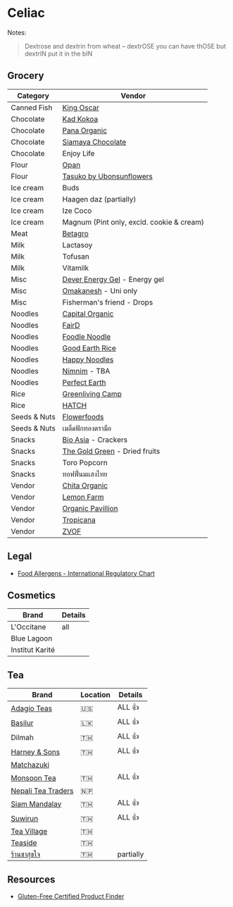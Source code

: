 # Celiac

Notes:

> Dextrose and dextrin from wheat – dextrOSE you can have thOSE but dextrIN put it in the bIN

## Grocery

| Category     | Vendor                                                                      |
| ------------ | --------------------------------------------------------------------------- |
| Canned Fish  | [King Oscar](https://www.kingoscar.com/faq/)                                |
| Chocolate    | [Kad Kokoa](https://kadkokoa.co/collections/all/inclusions-chocolate)       |
| Chocolate    | [Pana Organic](https://pana-organic.com)                                    |
| Chocolate    | [Siamaya Chocolate](https://siamayachocolate.com)                           |
| Chocolate    | Enjoy Life                                                                  |
| Flour        | [Opan](https://www.opanfood.com/product.html)                               |
| Flour        | [Tasuko by Ubonsunflowers](https://www.tasukobyubonsunflower.com/)          |
| Ice cream    | Buds                                                                        |
| Ice cream    | Haagen daz (partially)                                                      |
| Ice cream    | Ize Coco                                                                    |
| Ice cream    | Magnum (Pint only, excld. cookie & cream)                                   |
| Meat         | [Betagro](https://www.betagro-food.com/)                                    |
| Milk         | Lactasoy                                                                    |
| Milk         | Tofusan                                                                     |
| Milk         | Vitamilk                                                                    |
| Misc         | [Dever Energy Gel](https://deverenergygel.com/shop/) - Energy gel           |
| Misc         | [Omakanesh](https://www.facebook.com/omakanesh/) - Uni only                 |
| Misc         | Fisherman's friend - Drops                                                  |
| Noodles      | [Capital Organic](https://www.capital-organic.com/catalog.aspx)             |
| Noodles      | [FairD](https://www.facebook.com/FairD.OrganicFairtrade/)                   |
| Noodles      | [Foodle Noodle](https://www.foodle-noodle.com)                              |
| Noodles      | [Good Earth Rice](https://www.goodearthrice.com/)                           |
| Noodles      | [Happy Noodles](https://happynoodles.net/product-category/cup/)             |
| Noodles      | [Nimnim](https://www.nimnimnoodle.com) - TBA                                |
| Noodles      | [Perfect Earth](https://perfectearthfoods.in.th/)                           |
| Rice         | [Greenliving Camp](https://greenlivingcamp.com/shop/)                       |
| Rice         | [HATCH](https://www.facebook.com/hatchgoodies)                              |
| Seeds & Nuts | [Flowerfoods](https://www.flowerfoodth.com/category)                        |
| Seeds & Nuts | เมล็ดฟักทองตรามือ                                                           |
| Snacks       | [Bio Asia](https://www.bioasia.co.th/pdf) - Crackers                        |
| Snacks       | [The Gold Green](http://www.thegoldgreenthailand.com/#fruit) - Dried fruits |
| Snacks       | Toro Popcorn                                                                |
| Snacks       | ทอฟฟี่นมแสงไทย                                                              |
| Vendor       | [Chita Organic](https://www.chitaorganicfood.co.th/category)                |
| Vendor       | [Lemon Farm](https://www.lemonfarm.com/th/online-product.html)              |
| Vendor       | [Organic Pavillion](https://shopee.co.th/organicpavilion)                   |
| Vendor       | [Tropicana](https://tropicanaoil.com/en/product-category/grocery-product)   |
| Vendor       | [ZVOF](https://www.facebook.com/ZvofCereal/)                                |

## Legal

- [Food Allergens - International Regulatory Chart](https://farrp.unl.edu/IRChart)

## Cosmetics

| Brand           | Details |
| --------------- | ------- |
| L'Occitane      | all     |
| Blue Lagoon     |         |
| Institut Karité |         |

## Tea

| Brand                                                                        | Location | Details   |
| ---------------------------------------------------------------------------- | -------- | --------- |
| [Adagio Teas](https://www.adagio.com)                                        | 🇺🇸     | ALL 👍   |
| [Basilur](https://www.basilurtea.com/)                                       | 🇱🇰     | ALL 👍   |
| Dilmah                                                                       | 🇹🇭     | ALL 👍   |
| [Harney & Sons](https://harneyteasthailand.com)                              | 🇹🇭     | ALL 👍   |
| [Matchazuki](https://matchazuki.com)                                         |          |           |
| [Monsoon Tea](https://monsoontea.co.th)                                      | 🇹🇭     | ALL 👍   |
| [Nepali Tea Traders](https://www.nepaliteatraders.com/collections/black-tea) | 🇳🇵     |           |
| [Siam Mandalay](https://www.facebook.com/SiamMandalayHealthandWellness/)     | 🇹🇭     | ALL 👍   |
| [Suwirun](http://www.suwirunteashop.com/)                                    | 🇹🇭     | ALL 👍   |
| [Tea Village](https://tea-village.com)                                       | 🇹🇭     |           |
| [Teaside](https://tea-side.com/)                                             | 🇹🇭     |           |
| [ร้านชาสุขใจ](https://www.facebook.com/ChaSookJai)                           | 🇹🇭     | partially |

## Resources

- [Gluten-Free Certified Product Finder](https://gfco.org/product-directory/)
